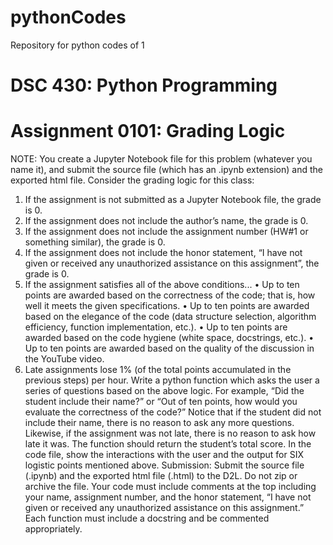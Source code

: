 # pythonCodes
Repository for python codes
   of 1   
# DSC 430: Python Programming
# Assignment 0101: Grading Logic
NOTE: You create a Jupyter Notebook file for this problem (whatever you name it), and submit the
source file (which has an .ipynb extension) and the exported html file.
Consider the grading logic for this class:
1. If the assignment is not submitted as a Jupyter Notebook file, the grade is 0.
2. If the assignment does not include the author’s name, the grade is 0.
3. If the assignment does not include the assignment number (HW#1 or something similar), the grade
is 0.
4. If the assignment does not include the honor statement, “I have not given or received any
unauthorized assistance on this assignment”, the grade is 0.
5. If the assignment satisfies all of the above conditions...
• Up to ten points are awarded based on the correctness of the code; that is, how well it
meets the given specifications.
• Up to ten points are awarded based on the elegance of the code (data structure selection,
algorithm efficiency, function implementation, etc.).
• Up to ten points are awarded based on the code hygiene (white space, docstrings, etc.).
• Up to ten points are awarded based on the quality of the discussion in the YouTube video.
6. Late assignments lose 1% (of the total points accumulated in the previous steps) per hour.
Write a python function which asks the user a series of questions based on the above logic. For
example, “Did the student include their name?” or “Out of ten points, how would you evaluate the
correctness of the code?”
Notice that if the student did not include their name, there is no reason to ask any more questions.
Likewise, if the assignment was not late, there is no reason to ask how late it was.
The function should return the student’s total score.
In the code file, show the interactions with the user and the output for SIX logistic points mentioned
above.
Submission: Submit the source file (.ipynb) and the exported html file (.html) to the D2L. Do not zip or
archive the file. Your code must include comments at the top including your name, assignment number,
and the honor statement, “I have not given or received any unauthorized assistance on this assignment.”
Each function must include a docstring and be commented appropriately.
